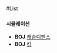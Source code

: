 #List

### `시뮬레이션`  
 * **BOJ** [캐슬디펜스](https://www.acmicpc.net/problem/17135)  
 * **BOJ** [킹](https://www.acmicpc.net/problem/1063)  



<!--
* Sort
  - Bubble
  - Selection
  - Merge
  - Quick
  - Radix
  - Counting  

  
* Graph
  - //MST-Kruskal
  - MST-Prim
  - Dijkstra  
    * 1.in-node method : O(V^2)  
    * 2.min-priority queue method : O(E+Vlog(V))  
  - Floyd-Warshall
    * O(V^3)
  - BFS
  - DPS
    * O(V+E)
  - Topological sort
    * O(V+E)  
  - SCC
    * kosaraju (have to use "twice" dfs calls)
    * tarjan (just "once" dfs call can solve the problem)
  - MCMF

* ETC
  - DP  
  - Greedy  
  - Binary search  
  - Brute force  
  - Back tracking  
  - LCA  
    * naive method
    * O(logN) (use sparse table)
  - 2-SAT
  - GCD, LCM
  - Permutation, Combination
  
## reference  

* **books**  
> <img src="https://user-images.githubusercontent.com/61424701/75901180-7d0cbb80-5e81-11ea-96fa-3f5607709ecf.png" width="250" height="281"></img>

* **sites**  
-->
<!-- 나중에... 사진들을 <div> </div>로 감싸면 한줄에 표시된다 -->
